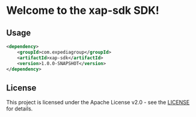 # Welcome to the xap-sdk SDK!

## Usage
```xml
<dependency>
    <groupId>com.expediagroup</groupId>
    <artifactId>xap-sdk</artifactId>
    <version>1.0.0-SNAPSHOT</version>
</dependency>
```

## License

This project is licensed under the Apache License v2.0 - see the [LICENSE](LICENSE) for details.
